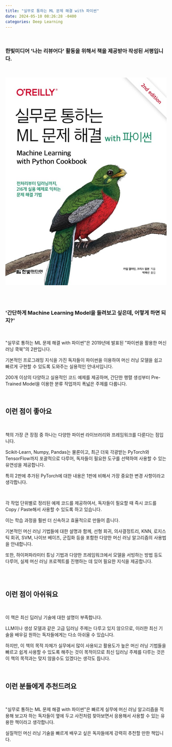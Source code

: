 ```yaml
---
title: "실무로 통하는 ML 문제 해결 with 파이썬"
date: 2024-05-10 08:26:28 -0400
categories: Deep Learning
---
```


<br>

### 한빛미디어 '나는 리뷰어다' 활동을 위해서 책을 제공받아 작성된 서평입니다.

<br>

<p align="center">
  <img src="/assets/Book_Review_Assets/ML_with_Python_Cookbook.jpg">
</p>

<br>
<br>

### '간단하게 Machine Learning Model을 돌려보고 싶은데, 어떻게 하면 되지?' ###

<br>

"실무로 통하는 ML 문제 해결 with 파이썬"은 2019년에 발표된 "파이썬을 활용한 머신러닝 쿡북"의 2판입니다.

기본적인 프로그래밍 지식을 가진 독자들이 파이썬을 이용하여 머신 러닝 모델을 쉽고 빠르게 구현할 수 있도록 도와주는 실용적인 안내서입니다. 

200개 이상의 다양하고 실용적인 코드 예제를 제공하며, 간단한 행렬 생성부터 Pre-Trained Model을 이용한 분류 작업까지 폭넓은 주제를 다룹니다.

<br>

## 이런 점이 좋아요

<br>

책의 가장 큰 장점 중 하나는 다양한 파이썬 라이브러리와 프레임워크를 다룬다는 점입니다. 

Scikit-Learn, Numpy, Pandas는 물론이고, 최근 더욱 각광받는 PyTorch와 TensorFlow까지 포괄적으로 다루어, 독자들이 필요한 도구를 선택하여 사용할 수 있는 유연성을 제공합니다. 

특히 2판에 추가된 PyTorch에 대한 내용은 1판에 비해서 가장 중요한 변경 사항이라고 생각합니다.

<br>

각 작업 단위별로 정리된 예제 코드를 제공하여서, 독자들이 필요할 때 즉시 코드를 Copy / Paste해서 사용할 수 있도록 하고 있습니다. 

이는 학습 과정을 훨씬 더 신속하고 효율적으로 만들어 줍니다.


기본적인 머신 러닝 기법들에 대한 설명과 함께, 선형 회귀, 의사결정트리, KNN, 로지스틱 회귀, SVM, 나이브 베이즈, 군집화 등을 포함한 다양한 머신 러닝 알고리즘의 사용법을 안내합니다. 

또한, 하이퍼파라미터 튜닝 기법과 다양한 프레임워크에서 모델을 서빙하는 방법 등도 다루어, 실제 머신 러닝 프로젝트를 진행하는 데 있어 필요한 지식을 제공합니다.

<br>
<br>

## 이런 점이 아쉬워요

<br>

이 책은 최신 딥러닝 기술에 대한 설명이 부족합니다.

LLM이나 생성 모델과 같은 고급 딥러닝 주제는 다루고 있지 않으므로, 이러한 최신 기술을 배우길 원하는 독자들에게는 다소 아쉬울 수 있습니다.

하지만, 이 책의 목적 자체가 실무에서 많이 사용되고 활용도가 높은 머신 러닝 기법들을 빠르고 쉽게 사용할 수 있도록 해주는 것이 목적이므로 최신 딥러닝 주제를 다루는 것은  이 책의 목적과는 맞지 않을수도 있겠다는 생각도 듭니다.

<br>

## 이런 분들에게 추천드려요

<br>

"실무로 통하는 ML 문제 해결 with 파이썬"은 빠르게 실무에 머신 러닝 알고리즘을 적용해 보고자 하는 독자들이 옆에 두고 사전처럼 찾아보면서 응용해서 사용할 수 있는 유용한 책이라고 생각합니다.

실질적인 머신 러닝 기술을 빠르게 배우고 싶은 독자들에게 강력히 추천할 만한 책입니다.
